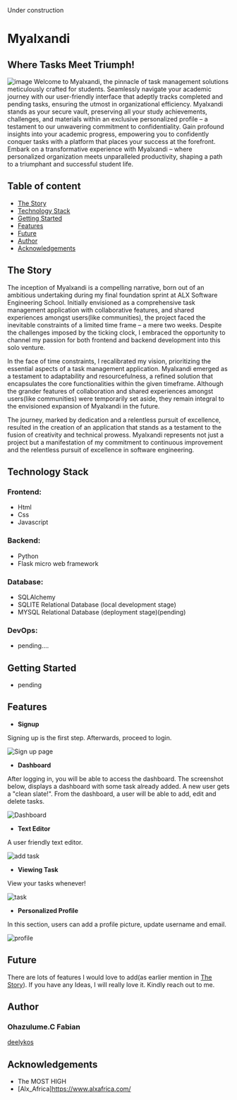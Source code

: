 Under construction
# Myalxandi
## Where Tasks Meet Triumph!
![image](https://github.com/smylinwolf/Myalxandi/assets/101451046/04e9f63b-5ad9-4053-8ce6-1b9fc9362ece)
Welcome to Myalxandi, the pinnacle of task management solutions meticulously crafted for students. Seamlessly navigate your academic journey with our user-friendly interface that adeptly tracks completed and pending tasks, ensuring the utmost in organizational efficiency. Myalxandi stands as your secure vault, preserving all your study achievements, challenges, and materials within an exclusive personalized profile – a testament to our unwavering commitment to confidentiality. Gain profound insights into your academic progress, empowering you to confidently conquer tasks with a platform that places your success at the forefront. Embark on a transformative experience with Myalxandi – where personalized organization meets unparalleled productivity, shaping a path to a triumphant and successful student life.

## Table of content

- [The Story](#the-story)
- [Technology Stack](#technology-stack)
- [Getting Started](#getting-started)
- [Features](#features)
- [Future](#future)
- [Author](#author)
- [Acknowledgements](#acknowledgements)


## The Story

The inception of Myalxandi is a compelling narrative, born out of an ambitious undertaking during my final foundation sprint at ALX Software Engineering School. Initially envisioned as a comprehensive task management application with collaborative features, and shared experiences amongst users(like communities), the project faced the inevitable constraints of a limited time frame – a mere two weeks. Despite the challenges imposed by the ticking clock, I embraced the opportunity to channel my passion for both frontend and backend development into this solo venture.

In the face of time constraints, I recalibrated my vision, prioritizing the essential aspects of a task management application. Myalxandi emerged as a testament to adaptability and resourcefulness, a refined solution that encapsulates the core functionalities within the given timeframe. Although the grander features of collaboration and shared experiences amongst users(like communities) were temporarily set aside, they remain integral to the envisioned expansion of Myalxandi in the future.

The journey, marked by dedication and a relentless pursuit of excellence, resulted in the creation of an application that stands as a testament to the fusion of creativity and technical prowess. Myalxandi represents not just a project but a manifestation of my commitment to continuous improvement and the relentless pursuit of excellence in software engineering.


## Technology Stack

### Frontend:
- Html
- Css
- Javascript

### Backend:
- Python 
- Flask micro web framework

### Database:
- SQLAlchemy
- SQLITE Relational Database (local development stage)
- MYSQL Relational Database (deployment stage)(pending)

### DevOps:
- pending....


## Getting Started
- pending


## Features

- **Signup**
  
Signing up is the first step. Afterwards, proceed to login.

![Sign up page](https://github.com/deelykos/Myalxandi/assets/101451046/2b4806cb-b6a3-4923-b64d-a554a669b5ab)



- **Dashboard**
  
After logging in, you will be able to access the dashboard. The screenshot below, displays a dashboard with some task already added. A new user gets a "clean slate!".
From the dashboard, a user will be able to add, edit and delete tasks.

  ![Dashboard](https://github.com/deelykos/Myalxandi/assets/101451046/65b2b721-b210-4c6e-b150-3c717c72c88b)


  - **Text Editor**

A user friendly text editor.

![add task](https://github.com/deelykos/Myalxandi/assets/101451046/344e1085-9dad-4ec3-8f14-1758c0bd7c7c)


- **Viewing Task**

View your tasks whenever!

  ![task](https://github.com/deelykos/Myalxandi/assets/101451046/2a7d0985-680d-48bb-ada6-0a2392eb98fa)


- **Personalized Profile**

In this section, users can add a profile picture, update username and email.

  ![profile](https://github.com/deelykos/Myalxandi/assets/101451046/a2cd3044-230e-47b8-948e-196da7e41285)



## Future

There are lots of features I would love to add(as earlier mention in [The Story](#the-story)). If you have any Ideas, I will really love it. Kindly reach out to me.


## Author

### **Ohazulume.C Fabian**
[deelykos](https://github.com/deelykos)


## Acknowledgements

- The MOST HIGH
- [Alx_Africa]https://www.alxafrica.com/
